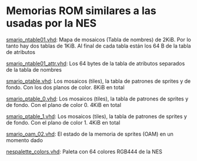 # Memorias ROM similares a las usadas por la NES


[smario_ntable01.vhd](smario_ntable01.vhd): Mapa de mosaicos (Tabla de nombres) de 2KiB. Por lo tanto hay dos tablas de 1KiB. Al final de cada tabla están los 64 B de la tabla de atributos

[smario_ntable01_attr.vhd](smario_ntable01_attr.vhd): Los 64 bytes de la tabla de atributos separados de la tabla de nombres

[smario_ptable.vhd](smario_ptable.vhd): Los mosaicos (tiles), la tabla de patrones de sprites y de fondo. Con los dos planos de color. 8KiB en total

[smario_ptable_0.vhd](smario_ptable_0.vhd): Los mosaicos (tiles), la tabla de patrones de sprites y de fondo. Con el plano de color 0. 4KiB en total

[smario_ptable_1.vhd](smario_ptable_1.vhd): Los mosaicos (tiles), la tabla de patrones de sprites y de fondo. Con el plano de color 1. 4KiB en total

[smario_oam_02.vhd](smario_oam_02.vhd): El estado de la memoria de sprites (OAM) en un momento dado

[nespalette_colors.vhd](nespalette_colors.vhd): Paleta con 64 colores RGB444 de la NES

